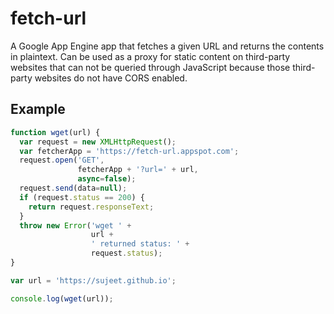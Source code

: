 fetch-url
=========

A Google App Engine app that fetches a given URL and
returns the contents in plaintext. Can be used as a proxy
for static content on third-party websites that can not
be queried through JavaScript because those third-party
websites do not have CORS enabled.

Example
-------
```javascript
function wget(url) {
  var request = new XMLHttpRequest();
  var fetcherApp = 'https://fetch-url.appspot.com';
  request.open('GET',
               fetcherApp + '?url=' + url,
               async=false);
  request.send(data=null);
  if (request.status == 200) {
    return request.responseText;
  }
  throw new Error('wget ' + 
                  url + 
                  ' returned status: ' + 
                  request.status);
}

var url = 'https://sujeet.github.io';

console.log(wget(url));
```
